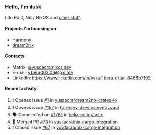 ### Hello, I'm dusk

I do Rust, Nix / NixOS and [other stuff](https://yusdacra.gitlab.io/about).

#### Projects I'm focusing on

- [Harmony](https://harmonyapp.io)
- [dream2nix](https://github.com/nix-community/dream2nix)

#### Contacts

- Matrix: [@yusdacra:nixos.dev](https://matrix.to/#/@yusdacra:nixos.dev)
- E-mail: y.bera003.06@pm.me
- LinkedIn: https://www.linkedin.com/in/yusuf-bera-ertan-8468b7192

#### Recent activity

<!--START_SECTION:activity-->
1. ❗️ Opened issue [#1](https://github.com/yusdacra/dream2nix-crates-io/issues/1) in [yusdacra/dream2nix-crates-io](https://github.com/yusdacra/dream2nix-crates-io)
2. ❗️ Opened issue [#157](https://github.com/harmony-development/Loqui/issues/157) in [harmony-development/Loqui](https://github.com/harmony-development/Loqui)
3. 🗣 Commented on [#1789](https://github.com/helix-editor/helix/issues/1789) in [helix-editor/helix](https://github.com/helix-editor/helix)
4. 🎉 Merged PR [#73](https://github.com/yusdacra/nix-cargo-integration/pull/73) in [yusdacra/nix-cargo-integration](https://github.com/yusdacra/nix-cargo-integration)
5. ❗️ Closed issue [#67](https://github.com/yusdacra/nix-cargo-integration/issues/67) in [yusdacra/nix-cargo-integration](https://github.com/yusdacra/nix-cargo-integration)
<!--END_SECTION:activity-->
